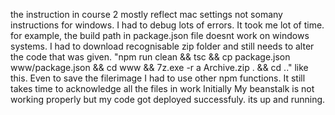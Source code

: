 the instruction in course 2 mostly reflect mac settings not somany instructions for windows. I had to debug lots of errors. 
It took me lot of time. for example, the build path in package.json file doesnt work on windows systems. 
I had to download recognisable zip folder and still needs to alter the code that was given. 
"npm run clean && tsc && cp package.json www/package.json && cd www && 7z.exe -r a Archive.zip . && cd .." like this. 
Even to save the filerimage I had to use other npm functions. 
It still takes time to acknowledge all the files in work
Initially My beanstalk is not working properly but my code got deployed successfuly. 
its up and running. 
